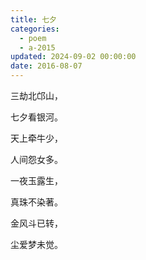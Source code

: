 ```yaml
---
title: 七夕
categories:
  - poem
  - a-2015
updated: 2024-09-02 00:00:00
date: 2016-08-07
---
```


三劫北邙山，

七夕看银河。

天上牵牛少，

人间怨女多。

一夜玉露生，

真珠不染著。

金风斗已转，

尘爱梦未觉。